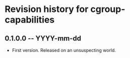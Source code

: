 # Revision history for cgroup-capabilities

## 0.1.0.0 -- YYYY-mm-dd

* First version. Released on an unsuspecting world.

